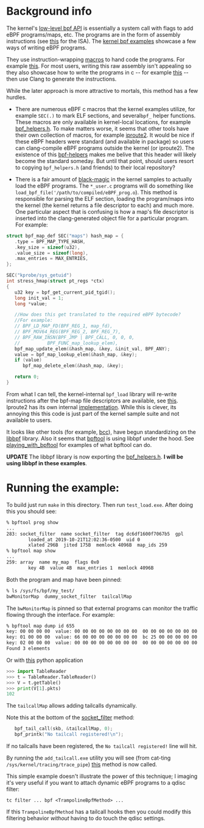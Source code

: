 # Background info

The kernel's [low-level bpf API](http://man7.org/linux/man-pages/man2/bpf.2.html) is essentially
a system call with flags to add eBPF programs/maps, etc. The programs are in the form of assembly
instructions (see [this](https://www.kernel.org/doc/Documentation/networking/filter.txt]) for the ISA).
The [kernel bpf examples](https://git.kernel.org/pub/scm/linux/kernel/git/stable/linux.git/tree/samples/bpf?h=v5.3.7)
showcase a few ways of writing eBPF programs.

They use instruction-wrapping [macros](https://git.kernel.org/pub/scm/linux/kernel/git/stable/linux.git/tree/samples/bpf/bpf_insn.h)
to hand code the programs.  For example [this](https://git.kernel.org/pub/scm/linux/kernel/git/stable/linux.git/tree/samples/bpf/cookie_uid_helper_example.c?h=v5.3.7#n80).
For most users, writing this raw assembly isn't appealing so they also showcase how to write the programs in
c -- for example [this](https://git.kernel.org/pub/scm/linux/kernel/git/stable/linux.git/tree/samples/bpf/map_perf_test_kern.c) -- then
use Clang to generate the instructions.

While the later approach is more attractive to mortals, this method has a few hurdles.

*  There are numerous eBPF c macros that the kernel examples utilize, for example ``SEC(.)`` to mark ELF
   sections, and several``bpf_`` helper functions.  These macros are only available in
   kernel-local locations, for example
   [bpf_helpers.h](https://git.kernel.org/pub/scm/linux/kernel/git/stable/linux.git/tree/tools/testing/selftests/bpf/bpf_helpers.h).
   To make matters worse, it seems that other tools have their own collection of macros, for example
   [iproute2](https://github.com/shemminger/iproute2/blob/master/include/bpf_api.h).  It would be nice if
   these eBPF headers were standard (and available in package) so users can clang-compile eBPF programs
   outside the kernel (or iproute2).  The existence of this [bpf-helpers](https://manpages.debian.org/testing/manpages/bpf-helpers.7.en.html)
   makes me belive that this header will likely become the standard someday.  But until that point, should
   users resort to copying ``bpf_helpers.h`` (and friends) to their local repository?

*  There is a fair amount of [black-magic](https://git.kernel.org/pub/scm/linux/kernel/git/stable/linux.git/tree/samples/bpf/bpf_load.c)
   in the kernel samples to actually load the eBPF programs.  The ``*_user.c`` programs will do something like
   ``load_bpf_file('/path/to/compiled/eBPF_prog.o``).  This method is responsible for parsing the ELF section,
   loading the program/maps into the kernel (the kernel returns a file descriptor to each) and much more.
   One particular aspect that is confusing is how a map's file descriptor is inserted into the clang-generated
   object file for a particular program.  For example:


```c
struct bpf_map_def SEC("maps") hash_map = {
   .type = BPF_MAP_TYPE_HASH,
   .key_size = sizeof(u32),
   .value_size = sizeof(long),
   .max_entries = MAX_ENTRIES,
};

SEC("kprobe/sys_getuid")
int stress_hmap(struct pt_regs *ctx)
{
   u32 key = bpf_get_current_pid_tgid();
   long init_val = 1;
   long *value;

   //How does this get translated to the required eBPF bytecode?
   //For example:
   // BPF_LD_MAP_FD(BPF_REG_1, map_fd),
   // BPF_MOV64_REG(BPF_REG_2, BPF_REG_7),
   // BPF_RAW_INSN(BPF_JMP | BPF_CALL, 0, 0, 0,
   //          BPF_FUNC_map_lookup_elem),
   bpf_map_update_elem(&hash_map, &key, &init_val, BPF_ANY);
   value = bpf_map_lookup_elem(&hash_map, &key);
   if (value)
      bpf_map_delete_elem(&hash_map, &key);

   return 0;
}
```

   From what I can tell, the kernel-internal ``bpf_load`` library will re-write instructions after the
   bpf-map file descriptors are available, see [this](https://git.kernel.org/pub/scm/linux/kernel/git/stable/linux.git/tree/samples/bpf/bpf_load.c?h=v5.3.7#n598).
   Iproute2 has its own internal [implementation](https://github.com/shemminger/iproute2/blob/v5.1.0/lib/bpf.c#L2396-L2397).
   While this is clever, its annoying this this code is just part of the kernel sample suite and not available to users.


It looks like other tools (for example, [bcc](https://github.com/iovisor/bcc/tree/master/src/cc)), have begun
standardizing on the [libbpf](https://github.com/libbpf/libbpf) library.  Also it seems that
[bpftool](https://git.kernel.org/pub/scm/linux/kernel/git/stable/linux.git/tree/tools/bpf/bpftool?h=v5.3.7)
is using libbpf under the hood.  See [playing_with_bpftool](playing_with_bpftool.md) for examples of what
bpftool can do.

**UPDATE**  The libbpf library is now exporting the
[bpf_helpers.h](https://github.com/libbpf/libbpf/blob/master/src/bpf_helpers.h).  **I will be using libbpf in
these examples**.


# Running the example:

To build just run ``make`` in this directory.  Then run ``test_load.exe``.  After doing this you should see:


```bash
% bpftool prog show
...
283: socket_filter  name socket_filter  tag dc6df1600f7067b5  gpl
        loaded_at 2019-10-21T12:02:36-0500  uid 0
        xlated 296B  jited 175B  memlock 4096B  map_ids 259
% bpftool map show
...
259: array  name my_map  flags 0x0
        key 4B  value 4B  max_entries 1  memlock 4096B

```

Both the program and map have been pinned:

```bash
% ls /sys/fs/bpf/my_test/
bwMonitorMap  dummy_socket_filter  tailcallMap
```

The ``bwMonitorMap`` is pinned so that external programs can monitor the traffic flowing
through the interface.  For example:


```bash
% bpftool map dump id 655
key: 00 00 00 00  value: 00 00 00 00 00 00 00 00  00 00 00 00 00 00 00 00
key: 01 00 00 00  value: 66 00 00 00 00 00 00 00  bc 25 00 00 00 00 00 00
key: 02 00 00 00  value: 00 00 00 00 00 00 00 00  00 00 00 00 00 00 00 00
Found 3 elements
```

Or with [this](swig) python application

```python
>>> import TableReader
>>> t = TableReader.TableReader()
>>> V = t.getTable()
>>> print(V[1].pkts)
102
```

The ``tailcallMap`` allows adding tailcalls dynamically.

Note this at the bottom of the [socket_filter](test_kern.c) method:

```c
   bpf_tail_call(skb, &tailcallMap, 0);
   bpf_printk("No tailcall registered!\n");
```

If no tailcalls have been registered, the ``No tailcall registered!`` line will hit.

By running the ``add_tailcall.exe`` utility you will see (from cat-ting ``/sys/kernel/tracing/trace_pipe``) [this](tailcall_kern.c) method is now called.

This simple example doesn't illustrate the power of this technique; I imaging it's very useful if you want to attach dynamic eBPF programs to a qdisc filter:

```
tc filter ... bpf <TrampolineBpfMethod> ...
```

If this ``TrampolineBpfMethod`` has a tailcall hooks then you could modify this filtering behavior *without* having to do touch the qdisc settings.
